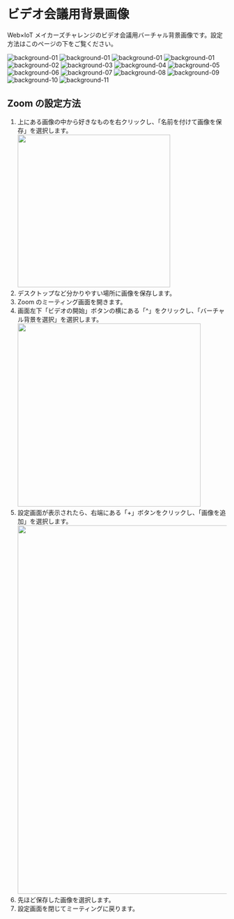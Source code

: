 # ビデオ会議用背景画像

Web×IoT メイカーズチャレンジのビデオ会議用バーチャル背景画像です。設定方法はこのページの下をご覧ください。

![background-01](backgrounds/background-12.jpg)
![background-01](backgrounds/background-13.jpg)
![background-01](backgrounds/background-14.jpg)
![background-01](backgrounds/background-01.jpg)
![background-02](backgrounds/background-02.jpg)
![background-03](backgrounds/background-03.jpg)
![background-04](backgrounds/background-04.jpg)
![background-05](backgrounds/background-05.jpg)
![background-06](backgrounds/background-06.jpg)
![background-07](backgrounds/background-07.jpg)
![background-08](backgrounds/background-08.jpg)
![background-09](backgrounds/background-09.jpg)
![background-10](backgrounds/background-10.jpg)
![background-11](backgrounds/background-11.jpg)

## Zoom の設定方法

1. 上にある画像の中から好きなものを右クリックし、「名前を付けて画像を保存」を選択します。<br><img src="instructions/chrome-save.png" alt="" width="350">
2. デスクトップなど分かりやすい場所に画像を保存します。
3. Zoom のミーティング画面を開きます。
4. 画面左下「ビデオの開始」ボタンの横にある「^」をクリックし、「バーチャル背景を選択」を選択します。<br><img src="instructions/zoom-meeting.png" alt="" width="420">
5. 設定画面が表示されたら、右端にある「+」ボタンをクリックし、「画像を追加」を選択します。<br><img src="instructions/zoom-settings.png" alt="" width="845">
6. 先ほど保存した画像を選択します。
7. 設定画面を閉じてミーティングに戻ります。
